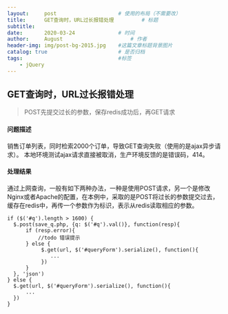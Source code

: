 ```yaml
---
layout:     post                    # 使用的布局（不需要改）
title:      GET查询时，URL过长报错处理         # 标题 
subtitle:   
date:       2020-03-24              # 时间
author:     August                      # 作者
header-img: img/post-bg-2015.jpg    #这篇文章标题背景图片
catalog: true                       # 是否归档
tags:                               #标签
    - jQuery
---
```


## GET查询时，URL过长报错处理
> POST先提交过长的参数，保存redis成功后，再GET请求

#### 问题描述
  销售订单列表，同时检索2000个订单，导致GET查询失败（使用的是ajax异步请求）。
  本地环境测试ajax请求直接被取消，生产环境反馈的是错误码，414。
  
#### 处理结果
   通过上网查询，一般有如下两种办法，一种是使用POST请求，另一个是修改Nginx或者Apache的配置，在本例中，采取的是POST将过长的参数提交过去，缓存在redis中，再传一个参数作为标识，表示从redis读取相应的参数。
   
  ```
 if ($('#q').length > 1600) {
    $.post(save_q.php, {q: $('#q').val()}, function(resp){
        if (resp.error){
            //todo 错误提示
        } else {
             $.get(url, $('#queryForm').serialize(), function(){
                ...
             })
        }
    }, 'json')
 } else {
    $.get(url, $('#queryForm').serialize(), function(){
        ...
    })
 }
```